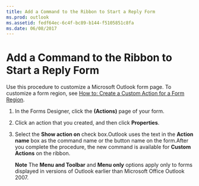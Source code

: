 ```yaml
---
title: Add a Command to the Ribbon to Start a Reply Form
ms.prod: outlook
ms.assetid: fedf64ec-6c4f-bc89-b144-f5105851c8fa
ms.date: 06/08/2017
---
```



# Add a Command to the Ribbon to Start a Reply Form

Use this procedure to customize a Microsoft Outlook form page. To customize a form region, see  [How to: Create a Custom Action for a Form Region](create-a-custom-action-for-a-form-region.md).


1. In the Forms Designer, click the **(Actions)** page of your form.
    
2. Click an action that you created, and then click **Properties**. 
    
3. Select the **Show action on** check box.Outlook uses the text in the **Action name** box as the command name or the button name on the form.After you complete the procedure, the new command is available for **Custom Actions** on the ribbon.
    
    **Note**  The **Menu and Toolbar** and **Menu only** options apply only to forms displayed in versions of Outlook earlier than Microsoft Office Outlook 2007.

